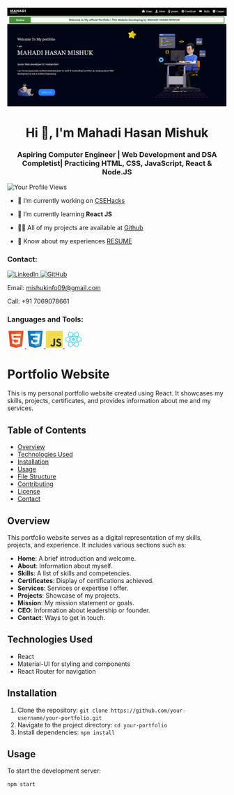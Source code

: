 <!-- Header -->
<p align="center">
  <img src="https://github.com/mishuk09/Portfolio/blob/main/Portfolio.PNG" alt="Portfolio Banner">
</p>

<!-- Title -->
<h1 align="center">Hi 👋, I'm Mahadi Hasan Mishuk</h1>
<h3 align="center">Aspiring Computer Engineer | Web Development and DSA Completist| Practicing HTML, CSS, JavaScript, React & Node.JS</h3>

<!-- Profile Views Badge --> 
<p align="left">
  <img align="left" src="https://komarev.com/ghpvc/?username=your-username&label=Profile%20views&color=0e75b6&style=flat" alt="Your Profile Views" />
</p>

<br>

<!-- What I'm Currently Working On -->
- 🔭 I’m currently working on [CSEHacks](http://mahadiinfo.me/CSE-Hacks/)

<!-- About Me -->
- 🌱 I’m currently learning **React JS**

- 👨‍💻 All of my projects are available at [Github](https://github.com/mishuk09)

- 📄 Know about my experiences [RESUME](https://drive.google.com/file/d/1ZebBBpfdJ3B8edAajIWJQh7yVPdIQJK2/view?usp=sharing)

<!-- Contact Section -->
<h3 align="left">Contact:</h3>
<p align="left">
  <!-- LinkedIn -->
  <a href="https://www.linkedin.com/in/mishuk09/" target="_blank">
    <img src="https://raw.githubusercontent.com/rahuldkjain/github-profile-readme-generator/master/src/images/icons/Social/linked-in-alt.svg" alt="LinkedIn" height="30" width="40" />
  </a>
  
  <!-- GitHub -->
  <a href="https://github.com/mishuk09" target="_blank">
    <img src="https://raw.githubusercontent.com/rahuldkjain/github-profile-readme-generator/master/src/images/icons/Social/github.svg" alt="GitHub" height="30" width="40" />
  </a>
  
  <!-- Email -->
  Email: [mishukinfo09@gmail.com](mailto:mishukinfo09@gmail.com)
  
  <!-- Contact Number -->
  Call: +91 7069078661
</p>

<!-- Languages and Tools Section -->
<h3 align="left">Languages and Tools:</h3>
<p align="left">
  <!-- HTML Icon and Link -->
  <a href="https://developer.mozilla.org/en-US/docs/Web/HTML" target="_blank">
    <img src="https://raw.githubusercontent.com/devicons/devicon/master/icons/html5/html5-original.svg" alt="HTML5" width="40" height="40"/>
  </a>
  
  <!-- CSS Icon and Link -->
  <a href="https://developer.mozilla.org/en-US/docs/Web/CSS" target="_blank">
    <img src="https://raw.githubusercontent.com/devicons/devicon/master/icons/css3/css3-original.svg" alt="CSS3" width="40" height="40"/>
  </a>

  <!-- JavaScript Icon and Link -->
  <a href="https://developer.mozilla.org/en-US/docs/Web/JavaScript" target="_blank">
    <img src="https://raw.githubusercontent.com/devicons/devicon/master/icons/javascript/javascript-original.svg" alt="JavaScript" width="40" height="40"/>
  </a>

  <!-- React Icon and Link -->
  <a href="https://reactjs.org/" target="_blank">
    <img src="https://raw.githubusercontent.com/devicons/devicon/master/icons/react/react-original.svg" alt="React" width="40" height="40"/>
  </a>
  
  <!-- Add other languages and tools as needed -->
</p>

# Portfolio Website

This is my personal portfolio website created using React. It showcases my skills, projects, certificates, and provides information about me and my services.

## Table of Contents

- [Overview](#overview)
- [Technologies Used](#technologies-used)
- [Installation](#installation)
- [Usage](#usage)
- [File Structure](#file-structure)
- [Contributing](#contributing)
- [License](#license)
- [Contact](#contact)

## Overview

This portfolio website serves as a digital representation of my skills, projects, and experience. It includes various sections such as:

- **Home**: A brief introduction and welcome.
- **About**: Information about myself.
- **Skills**: A list of skills and competencies.
- **Certificates**: Display of certifications achieved.
- **Services**: Services or expertise I offer.
- **Projects**: Showcase of my projects.
- **Mission**: My mission statement or goals.
- **CEO**: Information about leadership or founder.
- **Contact**: Ways to get in touch.

## Technologies Used

- React
- Material-UI for styling and components
- React Router for navigation

## Installation

1. Clone the repository: `git clone https://github.com/your-username/your-portfolio.git`
2. Navigate to the project directory: `cd your-portfolio`
3. Install dependencies: `npm install`

## Usage

To start the development server:

```bash
npm start
